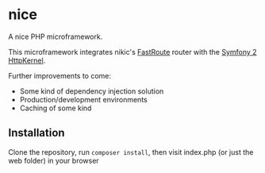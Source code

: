 nice
====

A nice PHP microframework.

This microframework integrates nikic's [FastRoute](https://github.com/nikic/FastRoute) router with the [Symfony 2 HttpKernel](https://github.com/symfony/http-kernel).

Further improvements to come:

* Some kind of dependency injection solution
* Production/development environments
* Caching of some kind


Installation
------------

Clone the repository, run `composer install`, then visit index.php (or just the web folder) in your browser
